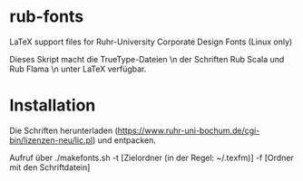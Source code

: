 rub-fonts
=========

LaTeX support files for Ruhr-University Corporate Design Fonts (Linux only)

Dieses Skript macht die TrueType-Dateien \n der Schriften Rub Scala und Rub Flama \n unter LaTeX verfügbar.

Installation
============
Die Schriften herunterladen (https://www.ruhr-uni-bochum.de/cgi-bin/lizenzen-neu/lic.pl)
und entpacken.

Aufruf über ./makefonts.sh -t [Zielordner (in der Regel: ~/.texfm)] -f [Ordner mit den Schriftdatein]

